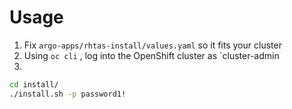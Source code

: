 # Usage

1) Fix `argo-apps/rhtas-install/values.yaml` so it fits your cluster
2) Using `oc cli` , log into the OpenShift cluster as `cluster-admin
3) 

```bash
cd install/
./install.sh -p password1!
```